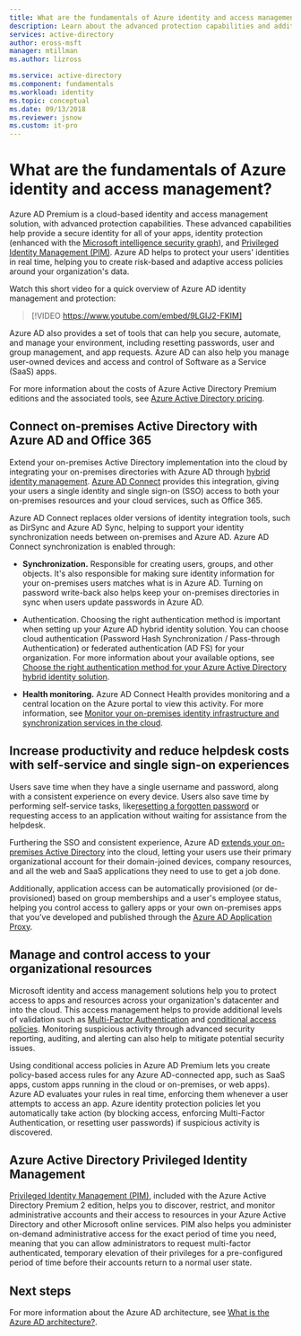 ```yaml
---
title: What are the fundamentals of Azure identity and access management? - Azure Active Directory | Microsoft Docs
description: Learn about the advanced protection capabilities and additional tools that are available with Azure Active Directory Premium editions.
services: active-directory
author: eross-msft
manager: mtillman
ms.author: lizross

ms.service: active-directory
ms.component: fundamentals
ms.workload: identity
ms.topic: conceptual
ms.date: 09/13/2018
ms.reviewer: jsnow
ms.custom: it-pro
---
```


# What are the fundamentals of Azure identity and access management?
Azure AD Premium is a cloud-based identity and access management solution, with advanced protection capabilities. These advanced capabilities help provide a secure identity for all of your apps, identity protection (enhanced with the [Microsoft intelligence security graph](https://www.microsoft.com/security/intelligence)), and [Privileged Identity Management (PIM)](../privileged-identity-management/pim-configure.md). Azure AD helps to protect your users' identities in real time, helping you to create risk-based and adaptive access policies around your organization's data.

Watch this short video for a quick overview of Azure AD identity management and protection:
>[!VIDEO https://www.youtube.com/embed/9LGIJ2-FKIM]

Azure AD also provides a set of tools that can help you secure, automate, and manage your environment, including resetting passwords, user and group management, and app requests. Azure AD can also help you manage user-owned devices and access and control of Software as a Service (SaaS) apps.

For more information about the costs of Azure Active Directory Premium editions and the associated tools, see [Azure Active Directory pricing](https://azure.microsoft.com/pricing/details/active-directory/).

## Connect on-premises Active Directory with Azure AD and Office 365
Extend your on-premises Active Directory implementation into the cloud by integrating your on-premises directories with Azure AD through [hybrid identity management](https://aka.ms/aadframework). [Azure AD Connect](../connect/active-directory-aadconnect.md) provides this integration, giving your users a single identity and single sign-on (SSO) access to both your on-premises resources and your cloud services, such as Office 365.

Azure AD Connect replaces older versions of identity integration tools, such as DirSync and Azure AD Sync, helping to support your identity synchronization needs between on-premises and Azure AD. Azure AD Connect synchronization is enabled through:

- **Synchronization.** Responsible for creating users, groups, and other objects. It's also responsible for making sure identity information for your on-premises users matches what is in Azure AD. Turning on password write-back also helps keep your on-premises directories in sync when users update passwords in Azure AD.

- Authentication. Choosing the right authentication method is important when setting up your Azure AD hybrid identity solution. You can choose cloud authentication (Password Hash Synchronization / Pass-through Authentication) or federated authentication (AD FS) for your organization. For more information about your available options, see [Choose the right authentication method for your Azure Active Directory hybrid identity solution](https://aka.ms/auth-options).

- **Health monitoring.** Azure AD Connect Health provides monitoring and a central location on the Azure portal to view this activity. For more information, see [Monitor your on-premises identity infrastructure and synchronization services in the cloud](../connect-health/active-directory-aadconnect-health.md).

## Increase productivity and reduce helpdesk costs with self-service and single sign-on experiences
Users save time when they have a single username and password, along with a consistent experience on every device. Users also save time by performing self-service tasks,  like[resetting a forgotten password](../user-help/active-directory-passwords-update-your-own-password.md) or requesting access to an application without waiting for assistance from the helpdesk.

Furthering the SSO and consistent experience, Azure AD [extends your on-premises Active Directory](../connect/active-directory-aadconnect.md) into the cloud, letting your users use their primary organizational account for their domain-joined devices, company resources, and all the web and SaaS applications they need to use to get a job done. 

Additionally, application access can be automatically provisioned (or de-provisioned) based on group memberships and a user's employee status, helping you control access to gallery apps or your own on-premises apps that you’ve developed and published through the [Azure AD Application Proxy](../manage-apps/application-proxy.md).

## Manage and control access to your organizational resources
Microsoft identity and access management solutions help you to protect access to apps and resources across your organization's datacenter and into the cloud. This access management helps to provide additional levels of validation such as [Multi-Factor Authentication](../authentication/concept-mfa-howitworks.md) and [conditional access policies](../conditional-access/overview.md). Monitoring suspicious activity through advanced security reporting, auditing, and alerting can also help to mitigate potential security issues.

Using conditional access policies in Azure AD Premium lets you create policy-based access rules for any Azure AD-connected app, such as SaaS apps, custom apps running in the cloud or on-premises, or web apps). Azure AD evaluates your rules in real time, enforcing them whenever a user attempts to access an app. Azure identity protection policies let you automatically take action (by blocking access, enforcing Multi-Factor Authentication, or resetting user passwords) if suspicious activity is discovered.

## Azure Active Directory Privileged Identity Management
[Privileged Identity Management (PIM)](../privileged-identity-management/pim-getting-started.md), included with the Azure Active Directory Premium 2 edition, helps you to discover, restrict, and monitor administrative accounts and their access to resources in your Azure Active Directory and other Microsoft online services. PIM also helps you administer on-demand administrative access for the exact period of time you need, meaning that you can allow administrators to request multi-factor authenticated, temporary elevation of their privileges for a pre-configured period of time before their accounts return to a normal user state.

## Next steps
For more information about the Azure AD architecture, see [What is the Azure AD architecture?](active-directory-architecture.md).
